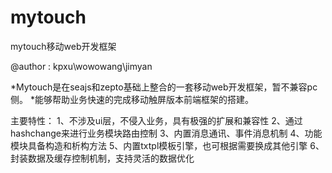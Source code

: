 mytouch
=======

mytouch移动web开发框架

@author : kpxu\wowowang\jimyan

*Mytouch是在seajs和zepto基础上整合的一套移动web开发框架，暂不兼容pc侧。
*能够帮助业务快速的完成移动触屏版本前端框架的搭建。

主要特性：
  1、不涉及ui层，不侵入业务，具有极强的扩展和兼容性
  2、通过hashchange来进行业务模块路由控制
  3、内置消息通讯、事件消息机制
  4、功能模块具备构造和析构方法
  5、内置txtpl模板引擎，也可根据需要换成其他引擎
  6、封装数据及缓存控制机制，支持灵活的数据优化
